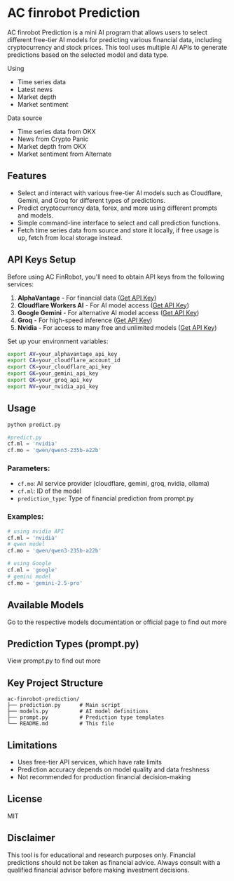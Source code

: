 # AC finrobot Prediction

AC finrobot Prediction is a mini AI program that allows users to select different free-tier AI models for predicting various financial data, including cryptocurrency and stock prices. This tool uses multiple AI APIs to generate predictions based on the selected model and data type.

Using
- Time series data
- Latest news
- Market depth
- Market sentiment

Data source
- Time series data from OKX
- News from Crypto Panic
- Market depth from OKX
- Market sentiment from Alternate

## Features

- Select and interact with various free-tier AI models such as Cloudflare, Gemini, and Groq for different types of predictions.
- Predict cryptocurrency data, forex, and more using different prompts and models.
- Simple command-line interface to select and call prediction functions.
- Fetch time series data from source and store it locally, if free usage is up, fetch from local storage instead.

## API Keys Setup

Before using AC FinRobot, you'll need to obtain API keys from the following services:

1. **AlphaVantage** - For financial data ([Get API Key](https://www.alphavantage.co/support/#api-key))
2. **Cloudflare Workers AI** - For AI model access ([Get API Key](https://developers.cloudflare.com/workers-ai/get-started/))
3. **Google Gemini** - For alternative AI model access ([Get API Key](https://ai.google.dev/docs/gemini-api/setup))
4. **Groq** - For high-speed inference ([Get API Key](https://console.groq.com/keys))
5. **Nvidia** - For access to many free and unlimited models ([Get API Key](https://build.nvidia.com/settings/api-keys))

Set up your environment variables:

```bash
export AV=your_alphavantage_api_key
export CA=your_cloudflare_account_id
export CK=your_cloudflare_api_key
export GK=your_gemini_api_key
export QK=your_groq_api_key
export NV=your_nvidia_api_key
```

## Usage

```bash
python predict.py
```

```python
#predict.py
cf.ml = 'nvidia'
cf.mo = 'qwen/qwen3-235b-a22b'
```

### Parameters:

- `cf.mo`: AI service provider (cloudflare, gemini, groq, nvidia, ollama)
- `cf.ml`: ID of the model
- `prediction_type`: Type of financial prediction from prompt.py

### Examples:

```python
# using nvidia API
cf.ml = 'nvidia'
# qwen model
cf.mo = 'qwen/qwen3-235b-a22b'

# using Google
cf.ml = 'google'
# gemini model
cf.mo = 'gemini-2.5-pro'
```

## Available Models
Go to the respective models documentation or official page to find out more

## Prediction Types (prompt.py)
View prompt.py to find out more

## Key Project Structure

```
ac-finrobot-prediction/
├── prediction.py      # Main script
├── models.py          # AI model definitions
├── prompt.py          # Prediction type templates
└── README.md          # This file
```

## Limitations

- Uses free-tier API services, which have rate limits
- Prediction accuracy depends on model quality and data freshness
- Not recommended for production financial decision-making

## License

MIT

## Disclaimer

This tool is for educational and research purposes only. Financial predictions should not be taken as financial advice. Always consult with a qualified financial advisor before making investment decisions.